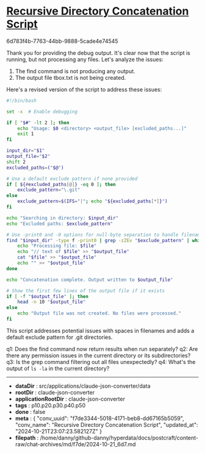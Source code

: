 # [Recursive Directory Concatenation Script](https://claude.ai/chat/f7de3344-5018-4171-beb8-dd67165b5059)

6d783f4b-7763-44bb-9888-5cade4e74545

 Thank you for providing the debug output. It's clear now that the script is running, but not processing any files. Let's analyze the issues:

1. The find command is not producing any output.
2. The output file tbox.txt is not being created.

Here's a revised version of the script to address these issues:

```bash
#!/bin/bash

set -x  # Enable debugging

if [ "$#" -lt 2 ]; then
    echo "Usage: $0 <directory> <output_file> [excluded_paths...]"
    exit 1
fi

input_dir="$1"
output_file="$2"
shift 2
excluded_paths=("$@")

# Use a default exclude pattern if none provided
if [ ${#excluded_paths[@]} -eq 0 ]; then
    exclude_pattern="\.git"
else
    exclude_pattern=$(IFS="|"; echo "${excluded_paths[*]}")
fi

echo "Searching in directory: $input_dir"
echo "Excluded paths: $exclude_pattern"

# Use -print0 and -0 options for null-byte separation to handle filenames with spaces
find "$input_dir" -type f -print0 | grep -zZEv "$exclude_pattern" | while IFS= read -r -d '' file; do
    echo "Processing file: $file"
    echo "// text of $file" >> "$output_file"
    cat "$file" >> "$output_file"
    echo "" >> "$output_file"
done

echo "Concatenation complete. Output written to $output_file"

# Show the first few lines of the output file if it exists
if [ -f "$output_file" ]; then
    head -n 10 "$output_file"
else
    echo "Output file was not created. No files were processed."
fi
```

This script addresses potential issues with spaces in filenames and adds a default exclude pattern for .git directories.

q1: Does the find command now return results when run separately?
q2: Are there any permission issues in the current directory or its subdirectories?
q3: Is the grep command filtering out all files unexpectedly?
q4: What's the output of `ls -la` in the current directory?

---

* **dataDir** : src/applications/claude-json-converter/data
* **rootDir** : claude-json-converter
* **applicationRootDir** : claude-json-converter
* **tags** : p10.p20.p30.p40.p50
* **done** : false
* **meta** : {
  "conv_uuid": "f7de3344-5018-4171-beb8-dd67165b5059",
  "conv_name": "Recursive Directory Concatenation Script",
  "updated_at": "2024-10-21T23:07:23.582127Z"
}
* **filepath** : /home/danny/github-danny/hyperdata/docs/postcraft/content-raw/chat-archives/md/f7de/2024-10-21_6d7.md